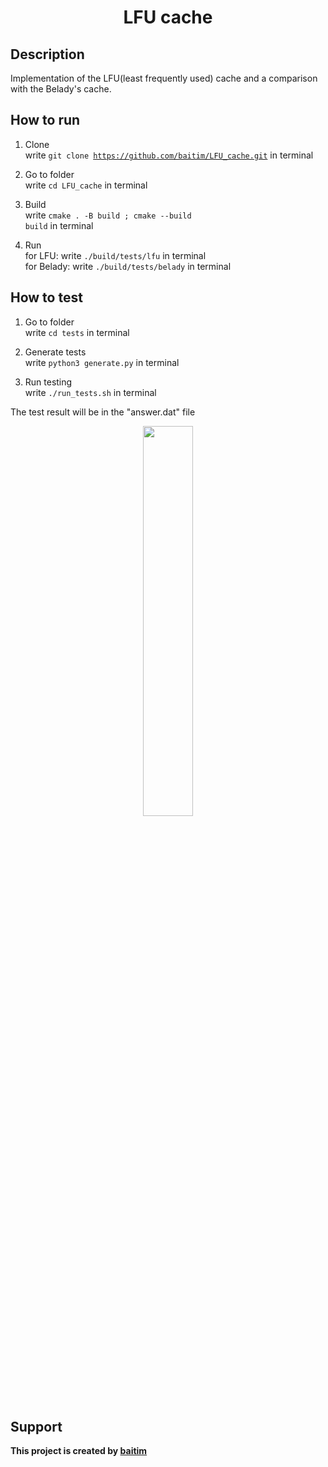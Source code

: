 <h1 align="center">LFU cache</h1>

## Description

 Implementation of the LFU(least frequently used) cache and a comparison with the Belady's cache.

## How to run

1. Clone <br>
    write <code>git clone https://github.com/baitim/LFU_cache.git</code> in terminal

2. Go to folder <br>
    write <code>cd LFU_cache</code> in terminal

3. Build <br>
    write <code>cmake . -B build ; cmake --build build</code> in terminal

4. Run <br>
    for LFU:    write <code>./build/tests/lfu</code> in terminal <br>
    for Belady: write <code>./build/tests/belady</code> in terminal

## How to test

1. Go to folder <br>
    write <code>cd tests</code> in terminal

2. Generate tests <br>
    write <code>python3 generate.py</code> in terminal

3. Run testing <br>
    write <code>./run_tests.sh</code> in terminal

The test result will be in the "answer.dat" file

<p align="center"><img src="https://github.com/baitim/LFU_cache/blob/main/images/cat.gif" width="40%"></p>

## Support
**This project is created by [baitim](https://t.me/bai_tim)**
